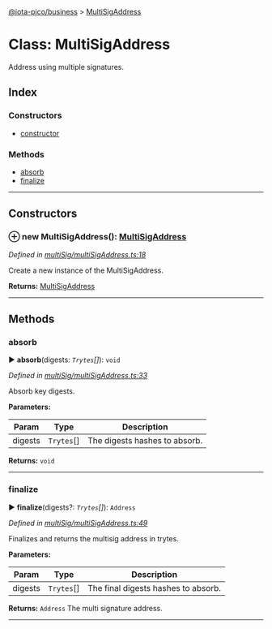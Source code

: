 [@iota-pico/business](../README.md) > [MultiSigAddress](../classes/multisigaddress.md)



# Class: MultiSigAddress


Address using multiple signatures.

## Index

### Constructors

* [constructor](multisigaddress.md#constructor)


### Methods

* [absorb](multisigaddress.md#absorb)
* [finalize](multisigaddress.md#finalize)



---
## Constructors
<a id="constructor"></a>


### ⊕ **new MultiSigAddress**(): [MultiSigAddress](multisigaddress.md)


*Defined in [multiSig/multiSigAddress.ts:18](https://github.com/iotaeco/iota-pico-business/blob/e076f56/src/multiSig/multiSigAddress.ts#L18)*



Create a new instance of the MultiSigAddress.




**Returns:** [MultiSigAddress](multisigaddress.md)

---


## Methods
<a id="absorb"></a>

###  absorb

► **absorb**(digests: *`Trytes`[]*): `void`



*Defined in [multiSig/multiSigAddress.ts:33](https://github.com/iotaeco/iota-pico-business/blob/e076f56/src/multiSig/multiSigAddress.ts#L33)*



Absorb key digests.


**Parameters:**

| Param | Type | Description |
| ------ | ------ | ------ |
| digests | `Trytes`[]   |  The digests hashes to absorb. |





**Returns:** `void`





___

<a id="finalize"></a>

###  finalize

► **finalize**(digests?: *`Trytes`[]*): `Address`



*Defined in [multiSig/multiSigAddress.ts:49](https://github.com/iotaeco/iota-pico-business/blob/e076f56/src/multiSig/multiSigAddress.ts#L49)*



Finalizes and returns the multisig address in trytes.


**Parameters:**

| Param | Type | Description |
| ------ | ------ | ------ |
| digests | `Trytes`[]   |  The final digests hashes to absorb. |





**Returns:** `Address`
The multi signature address.






___


